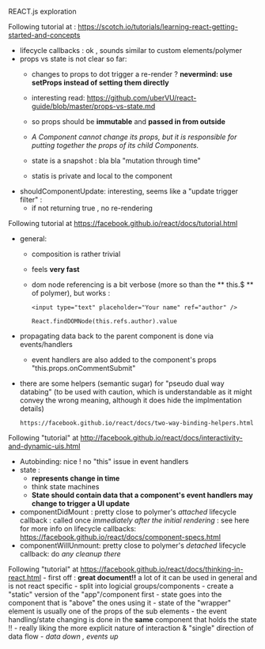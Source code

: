 REACT.js exploration

Following tutorial at : https://scotch.io/tutorials/learning-react-getting-started-and-concepts
- lifecycle callbacks : ok , sounds similar to custom elements/polymer
- props vs state is not clear so far:
  - changes to props to dot trigger a re-render ?
      **nevermind: use setProps instead of setting them directly**
      
  - interesting read: https://github.com/uberVU/react-guide/blob/master/props-vs-state.md
  - so props should be **immutable** and **passed in from outside**
  - *A Component cannot change its props, but it is responsible for putting together the props of its child Components.*
  
  - state is a snapshot : bla bla "mutation through time"
  - statis is private and local to the component
- shouldComponentUpdate: interesting, seems like a "update trigger filter" :
    - if not returning true , no re-rendering
    
 
Following tutorial at https://facebook.github.io/react/docs/tutorial.html

  - general:
    - composition is rather trivial
    - feels **very fast**
    - dom node referencing is a bit verbose (more so than the ** this.$ ** of polymer),
     but works :
     
          <input type="text" placeholder="Your name" ref="author" />
          
          React.findDOMNode(this.refs.author).value
          
  - propagating data back to the parent component is done via events/handlers
    - event handlers are also added to the component's props "this.props.onCommentSubmit"
    
  - there are some helpers (semantic sugar) for "pseudo dual way databing" (to be used with 
  caution, which is understandable as it might convey the wrong meaning, although it does 
  hide the implmentation details)
    
        https://facebook.github.io/react/docs/two-way-binding-helpers.html
        
        
 Following "tutorial" at http://facebook.github.io/react/docs/interactivity-and-dynamic-uis.html 
  - Autobinding: nice ! no "this" issue in event handlers
  - state : 
    - **represents change in time**
    - think state machines
    - **State should contain data that a component's event handlers may change to trigger a UI update**
  - componentDidMount : pretty close to polymer's *attached* lifecycle callback : called once
   *immediately after the initial rendering* : see here for more info on lifecycle callbacks:
   https://facebook.github.io/react/docs/component-specs.html
  - componentWillUnmount: pretty close to polymer's *detached* lifecycle callback: do *any cleanup there*
  
  
  
  Following "tutorial" at https://facebook.github.io/react/docs/thinking-in-react.html
    - first off : **great document!!** a lot of it can be used in general and is not react
    specific
      - split into logicial groups/components
      - create a "static" version of the "app"/component first
      - state goes into the component that is "above" the ones using it
      - state of the "wrapper" element is usually one of the props of the sub elements
      - the event handling/state changing is done in the **same** component that holds the state !!
    - really liking the more explicit nature of interaction & "single" direction of data flow
      - *data down , events up*
  
